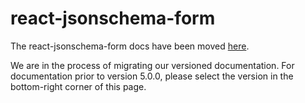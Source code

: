 # react-jsonschema-form

The react-jsonschema-form docs have been moved [here](https://rjsf-team.github.io/react-jsonschema-form/docs).

We are in the process of migrating our versioned documentation. For documentation prior to version 5.0.0, please select the version in the bottom-right corner of this page.